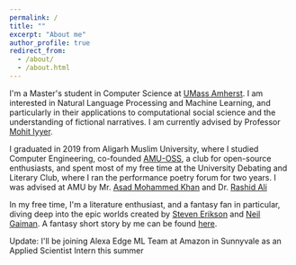```yaml
---
permalink: /
title: ""
excerpt: "About me"
author_profile: true
redirect_from: 
  - /about/
  - /about.html
---
```


I'm a Master's student in Computer Science at [UMass Amherst](https://www.cics.umass.edu/). I am interested in Natural Language Processing and Machine Learning, and particularly in their applications to computational social science and the understanding of fictional narratives. I am currently advised by Professor [Mohit Iyyer](https://people.cs.umass.edu/~miyyer/). 

I graduated in 2019 from Aligarh Muslim University, where I studied Computer Engineering, co-founded [AMU-OSS](https://amu-oss.github.io/), a club for open-source enthusiasts, and spent most of my free time at the University Debating and Literary Club, where I ran the performance poetry forum for two years. I was advised at AMU by Mr. [Asad Mohammed Khan](https://www.amu.ac.in/dshowfacultydata.jsp?did=30&eid=10059304) and Dr. [Rashid Ali](https://www.amu.ac.in/dshowfacultydata.jsp?did=30&eid=3011)

In my free time, I'm a literature enthusiast, and a fantasy fan in particular, diving deep into the epic worlds created by [Steven Erikson](https://malazan.fandom.com/wiki/Malazan_Book_of_the_Fallen) and [Neil Gaiman](https://en.wikipedia.org/wiki/The_Sandman_(Vertigo)). A fantasy short story by me can be found [here](https://medium.com/@omarkhursheed/the-ashaar-a-short-fantasy-story-3816a6eab7bb).  

Update: I'll be joining Alexa Edge ML Team at Amazon in Sunnyvale as an Applied Scientist Intern this summer